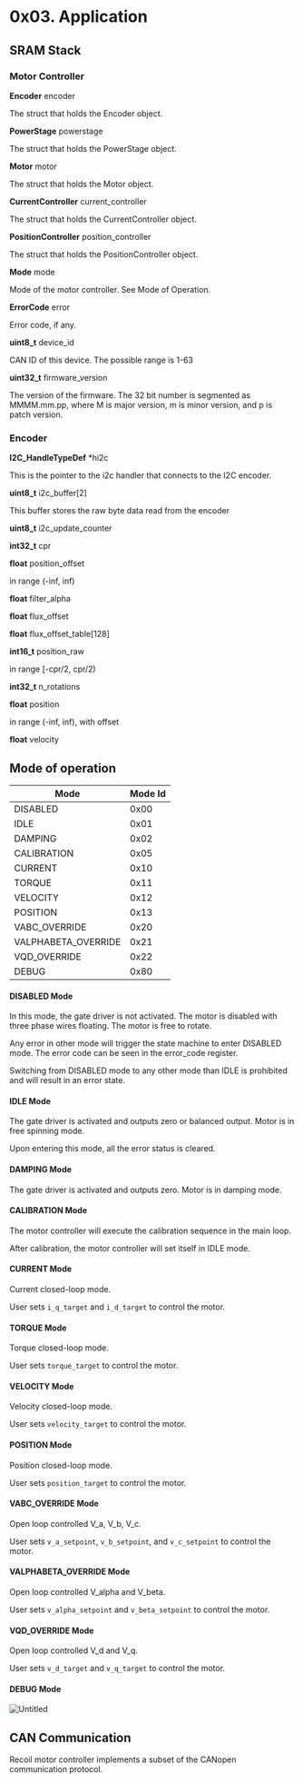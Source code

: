 # 0x03. Application

## SRAM Stack

### Motor Controller

**Encoder** encoder

The struct that holds the Encoder object.

**PowerStage** powerstage

The struct that holds the PowerStage object.

**Motor** motor

The struct that holds the Motor object.

**CurrentController** current\_controller

The struct that holds the CurrentController object.

**PositionController** position\_controller

The struct that holds the PositionController object.

**Mode** mode

Mode of the motor controller. See Mode of Operation.

**ErrorCode** error

Error code, if any.

**uint8\_t** device\_id

CAN ID of this device. The possible range is 1-63

**uint32\_t** firmware\_version

The version of the firmware. The 32 bit number is segmented as MMMM.mm.pp, where M is major version, m is minor version, and p is patch version.

### Encoder

**I2C\_HandleTypeDef** \*hi2c

This is the pointer to the i2c handler that connects to the I2C encoder.

**uint8\_t** i2c\_buffer\[2]

This buffer stores the raw byte data read from the encoder

**uint8\_t** i2c\_update\_counter

**int32\_t** cpr

**float** position\_offset

in range (-inf, inf)

**float** filter\_alpha

**float** flux\_offset

**float** flux\_offset\_table\[128]

**int16\_t** position\_raw

in range \[-cpr/2, cpr/2)

**int32\_t** n\_rotations

**float** position

in range (-inf, inf), with offset

**float** velocity

## Mode of operation

| Mode                 | Mode Id |
| -------------------- | ------- |
| DISABLED             | 0x00    |
| IDLE                 | 0x01    |
| DAMPING              | 0x02    |
| CALIBRATION          | 0x05    |
| CURRENT              | 0x10    |
| TORQUE               | 0x11    |
| VELOCITY             | 0x12    |
| POSITION             | 0x13    |
| VABC\_OVERRIDE       | 0x20    |
| VALPHABETA\_OVERRIDE | 0x21    |
| VQD\_OVERRIDE        | 0x22    |
| DEBUG                | 0x80    |

#### DISABLED Mode

In this mode, the gate driver is not activated. The motor is disabled with three phase wires floating. The motor is free to rotate.

Any error in other mode will trigger the state machine to enter DISABLED mode. The error code can be seen in the error\_code register.

Switching from DISABLED mode to any other mode than IDLE is prohibited and will result in an error state.

#### IDLE Mode

The gate driver is activated and outputs zero or balanced output. Motor is in free spinning mode.

Upon entering this mode, all the error status is cleared.

#### DAMPING Mode

The gate driver is activated and outputs zero. Motor is in damping mode.

#### CALIBRATION Mode

The motor controller will execute the calibration sequence in the main loop.

After calibration, the motor controller will set itself in IDLE mode.

#### CURRENT Mode

Current closed-loop mode.

User sets `i_q_target` and `i_d_target` to control the motor.

#### TORQUE Mode

Torque closed-loop mode.

User sets `torque_target` to control the motor.

#### VELOCITY Mode

Velocity closed-loop mode.

User sets `velocity_target` to control the motor.

#### POSITION Mode

Position closed-loop mode.

User sets `position_target` to control the motor.

#### VABC\_OVERRIDE Mode

Open loop controlled V\_a, V\_b, V\_c.

User sets `v_a_setpoint`, `v_b_setpoint`, and `v_c_setpoint` to control the motor.

#### VALPHABETA\_OVERRIDE Mode

Open loop controlled V\_alpha and V\_beta.

User sets `v_alpha_setpoint` and `v_beta_setpoint` to control the motor.

#### VQD\_OVERRIDE Mode

Open loop controlled V\_d and V\_q.

User sets `v_d_target` and `v_q_target` to control the motor.

#### DEBUG Mode

![Untitled](https://s3-us-west-2.amazonaws.com/secure.notion-static.com/8d6180ff-d522-4a3a-b959-851f14256471/Untitled.png)



## CAN Communication

Recoil motor controller implements a subset of the CANopen communication protocol.







